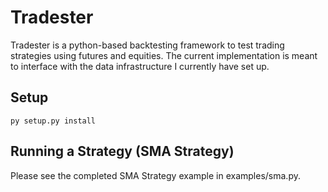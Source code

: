 # Tradester
Tradester is a python-based backtesting framework to test trading strategies using futures and equities. The current implementation is meant to interface with the data infrastructure I currently have set up.


## Setup

```
py setup.py install
```

## Running a Strategy (SMA Strategy)
Please see the completed SMA Strategy example in examples/sma.py.
